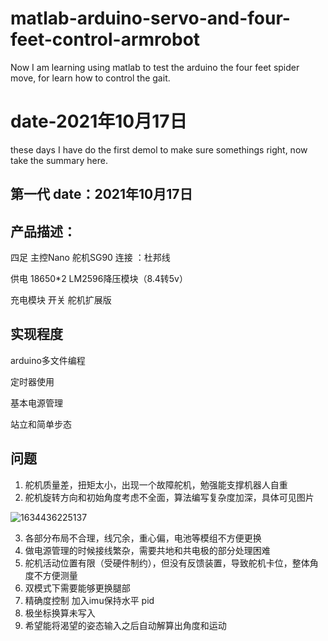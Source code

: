 # matlab-arduino-servo-and-four-feet-control-armrobot
Now I am learning using matlab to test the arduino the four feet spider move, for learn how to control the gait.
# date-2021年10月17日
these days I have do the first demol to make sure somethings right, now take the summary here.
## 第一代 date：2021年10月17日

## 产品描述：

四足  主控Nano  舵机SG90  连接 ：杜邦线

供电  18650*2  LM2596降压模块（8.4转5v）

充电模块 开关  舵机扩展版

## 实现程度

arduino多文件编程

定时器使用

基本电源管理

站立和简单步态



## 问题

1. 舵机质量差，扭矩太小，出现一个故障舵机，勉强能支撑机器人自重
2. 舵机旋转方向和初始角度考虑不全面，算法编写复杂度加深，具体可见图片

![1634436225137](https://i.loli.net/2021/10/17/KixyRujZh5Xv4qb.jpg)

3. 各部分布局不合理，线冗余，重心偏，电池等模组不方便更换
4. 做电源管理的时候接线繁杂，需要共地和共电极的部分处理困难
5. 舵机活动位置有限（受硬件制约），但没有反馈装置，导致舵机卡位，整体角度不方便测量
6. 双模式下需要能够更换腿部
7. 精确度控制  加入imu保持水平  pid
8. 极坐标换算未写入
9. 希望能将渴望的姿态输入之后自动解算出角度和运动
